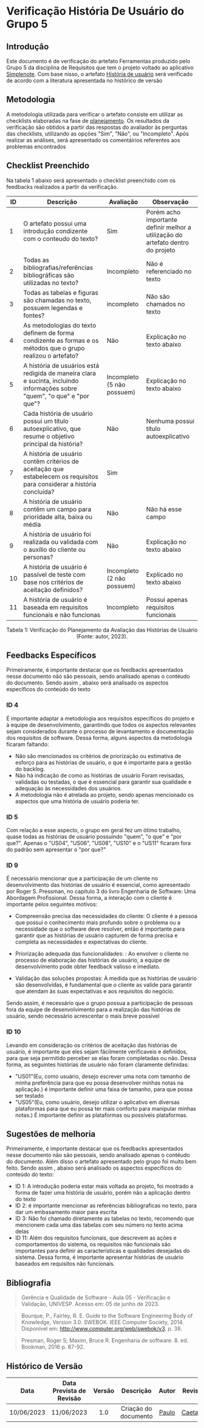 # Verificação História De Usuário do Grupo 5

## Introdução
Este documento é de verificação do artefato Ferramentas produzido pelo Grupo 5 da disciplina de Requisitos que tem o projeto voltado ao aplicativo [Simplenote](https://requisitos-de-software.github.io/2023.1-Simplenote/). Com base nisso, o artefato [História de usuário](https://requisitos-de-software.github.io/2023.1-Simplenote/modelagem/agil/User_story/)  será verificado de acordo com a literatura apresentada no histórico de versão


## Metodologia 

A metodologia utilizada para verificar o artefato consiste em utilizar as checklists elaboradas na fase de [planejamento](../Ponto4/Planejamento_verificacao_ponto4.md). Os resultados da verificação são obtidos a partir das respostas do avaliador às perguntas das checklists, utilizando as opções "Sim", "Não", ou "Incompleto". Após realizar as análises, será apresentado os comentáirios referentes aos problemas encontrados

## Checklist Preenchido

Na tabela 1 abaixo será apresentado o checklist preenchido com os feedbacks realizados a partir da verificação.


| ID | Descrição | Avaliação |Observação|
|----|----------------------------------------------------------------------------------------------------------|----------|-------------|
| 1 | O artefato possui uma introdução condizente com o conteudo do texto? | Sim |Porém acho importante definir melhor a utilização do artefato dentro do projeto |
| 2 | Todas as bibliografias/referências bibliográficas são utilizadas no texto? | Incompleto | Não é referenciado no texto| 
| 3 | Todas as tabelas e figuras são chamadas no texto, possuem legendas e fontes? | incompleto|Não são chamados no texto |
| 4 | As metodologias do texto definem de forma condizente  as formas e os métodos que o grupo realizou o artefato? | Não | Explicação no texto abaixo |
| 5 | A história de usuários está redigida de maneira clara e sucinta, incluindo informações sobre "quem", "o que" e "por que"? | Incompleto (5 não possuem) | Explicação no texto abaixo|
| 6 |Cada história de usuário possui um título autoexplicativo, que resume o objetivo principal da história? | Não  |Nenhuma possui título autoexplicativo|
| 7 | A história de usuário contêm critérios de aceitação que estabelecem os requisitos para considerar a história concluída? | Sim | |
| 8 | A história de usuário contêm um campo para prioridade alta, baixa ou média | Não | Não há esse campo|
| 9 |A história de usuário foi realizada ou validada com o auxílio do cliente ou personas? | Não | Explicação no texto abaixo|
| 10 | A história de usuário é passível de teste com base nos critérios de aceitação definidos? | Incompleto (2 não possuem) |Explicado no texto abaixo |
| 11 | A história de usuário é baseada em  requisitos funcionais e não funcionas | Incompleto | Possui apenas requisitos funcionais|


<center>

Tabela 1: Verificação do Planejamento da Avaliação das Histórias de Usuário (Fonte: autor, 2023).

</center>

## Feedbacks Específicos

Primeiramente, é importante destacar que os feedbacks apresentados nesse documento não são pessoais, sendo analisado apenas o contéudo do documento. Sendo assim , abaixo será analisado os aspectos específicos do conteúdo do texto

### ID 4
É importante adaptar a metodologia aos requisitos específicos do projeto e à equipe de desenvolvimento, garantindo que todos os aspectos relevantes sejam considerados durante o processo de levantamento e documentação dos requisitos de software. Dessa forma, alguns aspectos da metodologia ficaram faltando:

- Não são mencionados os critérios de priorização ou estimativa de esforço para as histórias de usuário, o que é importante para a gestão do backlog.
- Não há indicação de como as histórias de usuário Foram revisadas, validadas ou testadas, o que é essencial para garantir sua qualidade e adequação às necessidades dos usuários.
- A metodologia não é atrelada ao projeto, sendo apenas mencionado os aspectos que uma história de usuário poderia ter.

### ID 5
Com relação a esse aspecto, o grupo em geral fez um ótimo trabalho, quase todas as histórias de usuário possuindo  "quem", "o que" e "por que?". Apenas o "US04", "US06", "US08", "US10" e o "US11" ficaram fora do padrão sem apresentar o "por que?"

### ID 9
É necessário mencionar que a participação de um cliente no desenvolvimento das histórias de usuário é essencial, como apresentado por Roger S. Pressman, no capitulo 3 do livro Engenharia de Software: Uma Abordagem Profissional. Dessa forma, a interação com o cliente é importante pelos seguintes motivos:

- Compreensão precisa das necessidades do cliente: O cliente é a pessoa que possui o conhecimento mais profundo sobre o problema ou a necessidade que o software deve resolver, então é importante para garantir que as histórias de usuário capturem de forma precisa e completa as necessidades e expectativas do cliente.

- Priorização adequada das funcionalidades: : Ao envolver o cliente no processo de elaboração das histórias de usuário, a equipe de desenvolvimento pode obter feedback valioso e imediato.
- Validação das soluções propostas:
À medida que as histórias de usuário são desenvolvidas, é fundamental que o cliente as valide para garantir que atendam às suas expectativas e aos requisitos do negócio. 

Sendo assim, é necessário que o grupo possua a participação de pessoas fora da equipe de desenvolvimento para a realização das histórias de usuário, sendo necessário acrescentar o mais breve possível

### ID 10

Levando em consideração os critérios de aceitação das histórias de usuário, é importante que eles sejam fácilmente verificaveis e definidos, para que seja permitido perceber se elas foram completadas ou não.
Dessa forma, as seguintes histórias de usuário não foram claramente definidas:
- "US01"(Eu, como usuário, desejo escrever uma nota com tamanho de minha preferência para que eu possa desenvolver minhas notas na aplicação.) é importante definir uma faixa de tamanho, para que possa ser testado
- "US05"(Eu, como usuário, desejo utilizar o aplicativo em diversas plataformas para que eu possa ter mais conforto para manipular minhas notas.)  É importante definir as plataformas ou possíveis plataformas.


## Sugestões de melhoria

Primeiramente, é importante destacar que os feedbacks apresentados nesse documento não são pessoais, sendo analisado apenas o contéudo do documento. Além disso o artefato apresentado pelo grupo foi muito bem feito.
 Sendo assim , abaixo será analisado os aspectos específicos do conteúdo do texto:
 
 - ID 1: A introdução poderia estar mais voltada ao projeto, foi mostrado a forma de fazer uma história de usuário, porém não a aplicação dentro do texto
 - ID 2: é importante mencionar as referências bibliograficas no texto, para dar um embasamento maior para  escrita
 - ID 3: Não foi chamado  diretamente as tabelas no texto, recomendo que mencionem cada uma das tabelas com seu número no texto acima delas
 - ID 11: Além dos requisitos funcionais, que descrevem as ações e comportamentos do sistema, os requisitos não funcionais são importantes para definir as características e qualidades desejadas do sistema. Dessa forma, é importante apresentar histórias de usuário baseados em requisitos não funcionais.



## Bibliografia
>Gerência e Qualidade de Software - Aula 05 - Verificação e Validação, UNIVESP. Acesso em: 05 de junho de 2023.

>Bourque, P., Fairley, R. E. Guide to the Software Engineering Body of Knowledge, Version 3.0. SWEBOK. IEEE Computer Society, 2014. Disponível em: http://www.computer.org/web/swebok/v3. p. 38.

>Presman, Roger S; Maxim, Bruce R. Engenharia de software. 8. ed. Bookman, 2016 p. 87-92.

## Histórico de Versão
| Data | Data Prevista de Revisão | Versão | Descrição | Autor | Revisor |
| :--------: | :----------------------: | :----: | :------------------: | :----------------------------------------------------------------------------------------------------------------------------------: | :---------------------------------: |
| 10/06/2023 | 11/06/2023 | 1.0 | Criação do documento | [Paulo](https://github.com/PauloVictorFS) | [Caetano](https://github.com/caeslucio)|